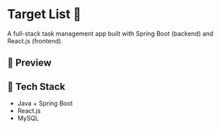 # Target List 🎯

A full-stack task management app built with Spring Boot (backend) and React.js (frontend).

## 📸 Preview


## 🚀 Tech Stack

- Java + Spring Boot
- React.js
- MySQL
